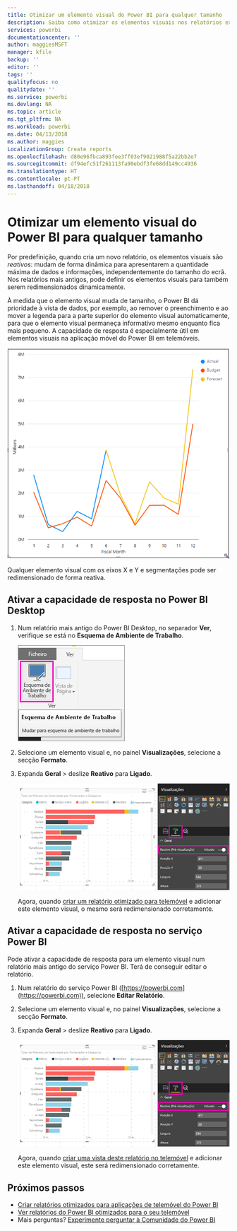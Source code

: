```yaml
---
title: Otimizar um elemento visual do Power BI para qualquer tamanho
description: Saiba como otimizar os elementos visuais nos relatórios existentes do Power BI Desktop e do serviço Power BI para as aplicações de telemóvel do Power BI.
services: powerbi
documentationcenter: ''
author: maggiesMSFT
manager: kfile
backup: ''
editor: ''
tags: ''
qualityfocus: no
qualitydate: ''
ms.service: powerbi
ms.devlang: NA
ms.topic: article
ms.tgt_pltfrm: NA
ms.workload: powerbi
ms.date: 04/13/2018
ms.author: maggies
LocalizationGroup: Create reports
ms.openlocfilehash: d80e96fbca893fee3ff03ef9021988f5a22bb2e7
ms.sourcegitcommit: df94efc51f261113fa90ebdf3fe68dd149cc4936
ms.translationtype: HT
ms.contentlocale: pt-PT
ms.lasthandoff: 04/18/2018
---
```

# <a name="optimize-a-power-bi-visual-for-any-size"></a>Otimizar um elemento visual do Power BI para qualquer tamanho
Por predefinição, quando cria um novo relatório, os elementos visuais são *reativos*: mudam de forma dinâmica para apresentarem a quantidade máxima de dados e informações, independentemente do tamanho do ecrã. Nos relatórios mais antigos, pode definir os elementos visuais para também serem redimensionados dinamicamente.

À medida que o elemento visual muda de tamanho, o Power BI dá prioridade à vista de dados, por exemplo, ao remover o preenchimento e ao mover a legenda para a parte superior do elemento visual automaticamente, para que o elemento visual permaneça informativo mesmo enquanto fica mais pequeno. A capacidade de resposta é especialmente útil em elementos visuais na aplicação móvel do Power BI em telemóveis.

![Redimensionamento de elemento visual reativo](media/desktop-create-responsive-visuals/power-bi-responsive-visual.gif)

Qualquer elemento visual com os eixos X e Y e segmentações pode ser redimensionado de forma reativa.

## <a name="turn-on-responsiveness-in-power-bi-desktop"></a>Ativar a capacidade de resposta no Power BI Desktop
1. Num relatório mais antigo do Power BI Desktop, no separador **Ver**, verifique se está no **Esquema de Ambiente de Trabalho**.
   
    ![Ícone do Esquema de Ambiente de Trabalho](media/desktop-create-responsive-visuals/power-bi-desktop-layout.png)
2. Selecione um elemento visual e, no painel **Visualizações**, selecione a secção **Formato**.
3. Expanda **Geral** > deslize **Reativo** para **Ligado**.
   
    ![Reativo ligado](media/desktop-create-responsive-visuals/power-bi-turn-responsive-on.png)
   
     Agora, quando [criar um relatório otimizado para telemóvel](desktop-create-phone-report.md) e adicionar este elemento visual, o mesmo será redimensionado corretamente.

## <a name="turn-on-responsiveness-in-the-power-bi-service"></a>Ativar a capacidade de resposta no serviço Power BI
Pode ativar a capacidade de resposta para um elemento visual num relatório mais antigo do serviço Power BI. Terá de conseguir editar o relatório.

1. Num relatório do serviço Power BI ([https://powerbi.com](https://powerbi.com)), selecione **Editar Relatório**.
2. Selecione um elemento visual e, no painel **Visualizações**, selecione a secção **Formato**.
3. Expanda **Geral** > deslize **Reativo** para **Ligado**.
   
    ![Reativo ligado](media/desktop-create-responsive-visuals/power-bi-turn-responsive-on.png)
   
     Agora, quando [criar uma vista deste relatório no telemóvel](desktop-create-phone-report.md) e adicionar este elemento visual, este será redimensionado corretamente.

## <a name="next-steps"></a>Próximos passos
* [Criar relatórios otimizados para aplicações de telemóvel do Power BI](desktop-create-phone-report.md)
* [Ver relatórios do Power BI otimizados para o seu telemóvel](mobile-apps-view-phone-report.md)
* Mais perguntas? [Experimente perguntar à Comunidade do Power BI](http://community.powerbi.com/)

